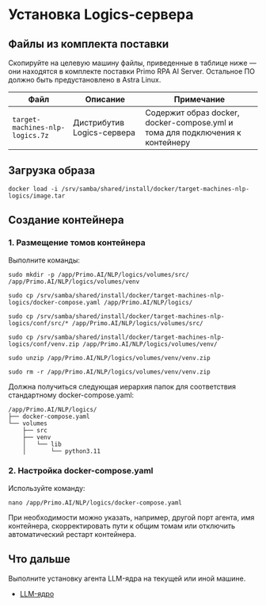 # Установка Logics-сервера

## Файлы из комплекта поставки

Скопируйте на целевую машину файлы, приведенные в таблице ниже — они находятся в комплекте поставки Primo RPA AI Server. Остальное ПО должно быть предустановлено в Astra Linux.

| Файл                            | Описание                   | Примечание                                                                    |
| ------------------------------- | -------------------------- | ----------------------------------------------------------------------------- |
| `target-machines-nlp-logics.7z` | Дистрибутив Logics-сервера | Содержит образ docker, docker-compose.yml и тома для подключения к контейнеру |

## Загрузка образа

```
docker load -i /srv/samba/shared/install/docker/target-machines-nlp-logics/image.tar
```

## Создание контейнера

### 1. Размещение томов контейнера

Выполните команды:
```
sudo mkdir -p /app/Primo.AI/NLP/logics/volumes/src/ /app/Primo.AI/NLP/logics/volumes/venv
```
```
sudo cp /srv/samba/shared/install/docker/target-machines-nlp-logics/docker-compose.yaml /app/Primo.AI/NLP/logics/
```
```
sudo cp /srv/samba/shared/install/docker/target-machines-nlp-logics/conf/src/* /app/Primo.AI/NLP/logics/volumes/src/
```
```
sudo cp /srv/samba/shared/install/docker/target-machines-nlp-logics/conf/venv.zip /app/Primo.AI/NLP/logics/volumes/venv/
```
```
sudo unzip /app/Primo.AI/NLP/logics/volumes/venv/venv.zip
```
```
sudo rm -r /app/Primo.AI/NLP/logics/volumes/venv/venv.zip
```

Должна получиться следующая иерархия папок для соответствия стандартному docker-compose.yaml:
```
/app/Primo.AI/NLP/logics/
├── docker-compose.yaml
└── volumes
    ├── src
    ├── venv
    │   └── lib
    │       └── python3.11
```

### 2. Настройка docker-compose.yaml
Используйте команду:
```
nano /app/Primo.AI/NLP/logics/docker-compose.yaml
```
При необходимости можно указать, например, другой порт агента, имя контейнера, скорректировать пути к общим томам или отключить автоматический рестарт контейнера.

## Что дальше
Выполните установку агента LLM-ядра на текущей или иной машине.
* [LLM-ядро](https://docs.primo-rpa.ru/primo-rpa/primo-rpa-ai-server/installing/linux/target-machines-nlp/installation-llm-core-agent)
